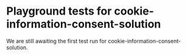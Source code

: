 # Playground tests for cookie-information-consent-solution
We are still awaiting the first test run for cookie-information-consent-solution.
